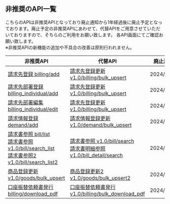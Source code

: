 ## 非推奨のAPI一覧

こちらのAPIは非推奨APIとなっており廃止通知から1年経過後に廃止予定となっております。廃止予定の非推奨APIにあわせて、代替APIをご用意させていただいておりますので、そちらのご利用をお願い致します。
各API画面にてご確認お願い致します。
<br>※非推奨APIの新機能の追加や不具合の改善は原則行われません。

| 非推奨API                              | 代替API     | 廃止通知日     | 廃止予定時期     |
| --------------------------------- | ------------- | ------------- | ------------- |
|[請求先登録 billing/add](billing/add.md)| [請求先登録更新 v1.0/billing/bulk_upsert](../public/billing/bulk_upsert.html)|2024/2/8(水) | 2025/2/13(木) |
|[請求先部署登録 billing_individual/add](billing_individual/add.md)|[請求先登録更新 v1.0/billing/bulk_upsert](../public/billing/bulk_upsert.html)|2024/2/8(水) | 2025/2/13(木) |
|[請求先部署編集 billing_individual/edit](billing_individual/edit.md)|[請求先登録更新 v1.0/billing/bulk_upsert](../public/billing/bulk_upsert.html)|2024/2/8(水) | 2025/2/13(木) |
|[請求情報登録 demand/add](demand/add.md)|[請求情報登録更新 v1.0/demand/bulk_upsert](../public/demand/bulk_upsert.html)|2024/2/8(水) | 2025/2/13(木) |
|[請求書参照 bill/list](bill/list.md)<br>[請求書参照 v1.0/bill/search_list](bill/search_list.md)<br>[請求書参照2 v1.0/bill/search_list2](bill/search_list2.md)|[請求書参照 v1.0/bill/search](../public/bill/search.html)<br>[請求書明細参照 v1.0/bill_detail/search](../public/bill_detail/search.html)|2024/2/8(水) | 2025/2/13(木) |
|[商品登録更新 v1.0/goods/bulk_upsert](goods/bulk_upsert.md)|[商品登録更新2 v1.0/goods/bulk_upsert2](../public/goods/bulk_upsert2.html)| 2024/2/8(水) | 2025/2/13(木) |
|[口座振替依頼書発行 billing/download_pdf](billing/download_pdf.md)|[口座振替依頼書発行 v1.0/billing/bulk_download_pdf](../public/billing/bulk_download_pdf.html)| 2024/2/8(水) | 2025/2/13(木) |



